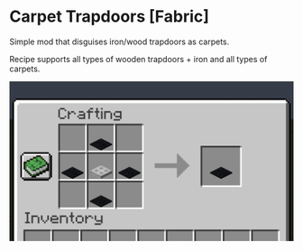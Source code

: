 # Carpet Trapdoors **[Fabric]**

Simple mod that disguises iron/wood trapdoors as carpets.


Recipe supports all types of wooden trapdoors + iron and all types of carpets.

![Alt Text](https://github.com/mueseb/Carpet_Trapdoors-Fabric/blob/master/recipe.gif)
